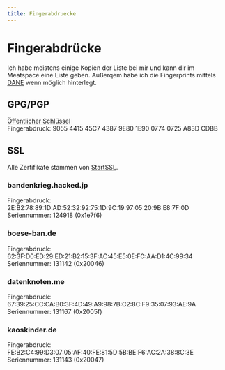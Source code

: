 ```yaml
---
title: Fingerabdruecke
---
```


# Fingerabdrücke

Ich habe meistens einige Kopien der Liste bei mir und kann dir im Meatspace eine Liste geben. Außerqem habe ich die Fingerprints mittels [DANE](https://de.wikipedia.org/wiki/DNS-based_Authentication_of_Named_Entities) wenn möglich hinterlegt.

## GPG/PGP

[Öffentlicher Schlüssel](http://pgp.mit.edu/pks/lookup?op=get&search=0x07740725A83DCDBB)  
Fingerabdruck: 9055 4415 45C7 4387 9E80  1E90 0774 0725 A83D CDBB

## SSL

Alle Zertifikate stammen von [StartSSL](https://www.startssl.com/).

### bandenkrieg.hacked.jp

Fingerabdruck: 2E:B2:78:89:1D:AD:52:32:92:75:1D:9C:19:97:05:20:9B:E8:7F:0D  
Seriennummer: 124918 (0x1e7f6)

### boese-ban.de

Fingerabdruck: 62:3F:D0:ED:29:ED:21:B2:15:3F:AC:45:E5:0E:FC:AA:D1:4C:99:34  
Seriennummer: 131142 (0x20046)

### datenknoten.me

Fingerabdruck: 67:39:25:CC:CA:B0:3F:4D:49:A9:98:7B:C2:8C:F9:35:07:93:AE:9A  
Seriennummer: 131167 (0x2005f)

### kaoskinder.de

Fingerabdruck: FE:B2:C4:99:D3:07:05:AF:40:FE:81:5D:5B:BE:F6:AC:2A:38:8C:3E  
Seriennummer: 131143 (0x20047)
